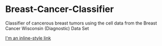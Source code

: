 # Breast-Cancer-Classifier
Classifier of cancerous breast tumors using the cell data from the Breast Cancer Wisconsin (Diagnostic) Data Set

[I'm an inline-style link](https://www.kaggle.com/uciml/breast-cancer-wisconsin-data)
